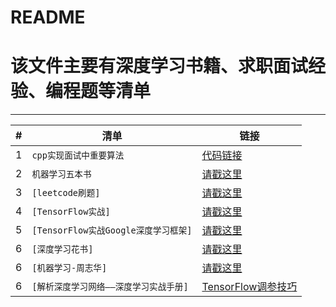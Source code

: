 README
===========================
# 该文件主要有深度学习书籍、求职面试经验、编程题等清单

****

|#|清单|链接|
|---|----|-----|
|1|`cpp实现面试中重要算法`|[代码链接](https://github.com/computervisionlearner/CppCode)|
|2|`机器学习五本书`|[请戳这里](https://pan.baidu.com/s/1tT_pX4pPF7N8edlkwsY-Jw)|
|3|`[leetcode刷题]`|[请戳这里](https://github.com/computervisionlearner/leetcode)|
|4|`[TensorFlow实战]`|[请戳这里](https://pan.baidu.com/s/1l6IsLWcUmk4osJw7MD2zbg)|
|5|`[TensorFlow实战Google深度学习框架]`|[请戳这里](https://pan.baidu.com/s/1WaNF4ynZ9FgwBSZwHImnFA)|
|6|`[深度学习花书]`|[请戳这里](链接待定)|
|6|`[机器学习-周志华]`|[请戳这里](链接待定)|
|6|`[解析深度学习网络——深度学习实战手册]`|[TensorFlow调参技巧](链接待定)|

